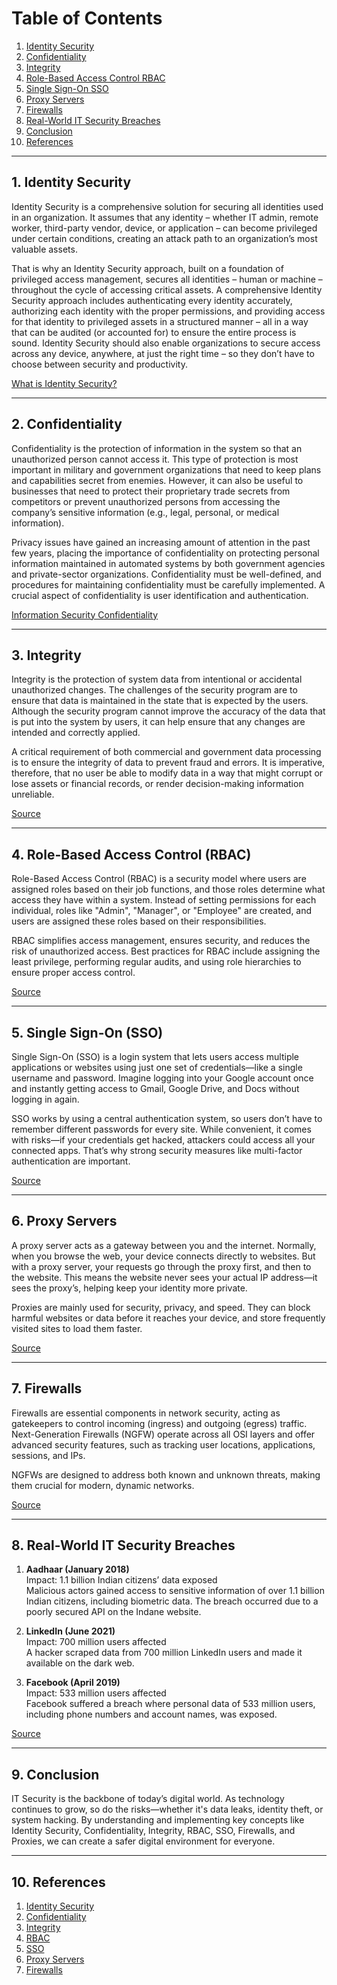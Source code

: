 
# Table of Contents

1. [Identity Security](#1-identity-security)
2. [Confidentiality](#2-confidentiality)
3. [Integrity](#3-integrity)
4. [Role-Based Access Control RBAC](#4-role-based-access-control-rbac)
5. [Single Sign-On SSO](#5-single-sign-on-sso)
6. [Proxy Servers](#6-proxy-servers)
7. [Firewalls](#7-firewalls)
8. [Real-World IT Security Breaches](#8-real-world-it-security-breaches)
9. [Conclusion](#9-conclusion)
10. [References](#10-references)

---

## 1. Identity Security

Identity Security is a comprehensive solution for securing all identities used in an organization. It assumes that any identity – whether IT admin, remote worker, third-party vendor, device, or application – can become privileged under certain conditions, creating an attack path to an organization’s most valuable assets.

That is why an Identity Security approach, built on a foundation of privileged access management, secures all identities – human or machine – throughout the cycle of accessing critical assets. A comprehensive Identity Security approach includes authenticating every identity accurately, authorizing each identity with the proper permissions, and providing access for that identity to privileged assets in a structured manner – all in a way that can be audited (or accounted for) to ensure the entire process is sound. Identity Security should also enable organizations to secure access across any device, anywhere, at just the right time – so they don’t have to choose between security and productivity.

[What is Identity Security?](https://www.cyberark.com/what-is/identity-security/)

---

## 2. Confidentiality

Confidentiality is the protection of information in the system so that an unauthorized person cannot access it. This type of protection is most important in military and government organizations that need to keep plans and capabilities secret from enemies. However, it can also be useful to businesses that need to protect their proprietary trade secrets from competitors or prevent unauthorized persons from accessing the company’s sensitive information (e.g., legal, personal, or medical information).

Privacy issues have gained an increasing amount of attention in the past few years, placing the importance of confidentiality on protecting personal information maintained in automated systems by both government agencies and private-sector organizations. Confidentiality must be well-defined, and procedures for maintaining confidentiality must be carefully implemented. A crucial aspect of confidentiality is user identification and authentication.

[Information Security Confidentiality](https://www.geeksforgeeks.org/information-security-confidentiality/)

---

## 3. Integrity

Integrity is the protection of system data from intentional or accidental unauthorized changes. The challenges of the security program are to ensure that data is maintained in the state that is expected by the users. Although the security program cannot improve the accuracy of the data that is put into the system by users, it can help ensure that any changes are intended and correctly applied.

A critical requirement of both commercial and government data processing is to ensure the integrity of data to prevent fraud and errors. It is imperative, therefore, that no user be able to modify data in a way that might corrupt or lose assets or financial records, or render decision-making information unreliable.

[Source](https://www.geeksforgeeks.org/information-security-confidentiality/)

---

## 4. Role-Based Access Control (RBAC)

Role-Based Access Control (RBAC) is a security model where users are assigned roles based on their job functions, and those roles determine what access they have within a system. Instead of setting permissions for each individual, roles like "Admin", "Manager", or "Employee" are created, and users are assigned these roles based on their responsibilities.

RBAC simplifies access management, ensures security, and reduces the risk of unauthorized access. Best practices for RBAC include assigning the least privilege, performing regular audits, and using role hierarchies to ensure proper access control.

[Source](https://frontegg.com/guides/rbac)

---

## 5. Single Sign-On (SSO)

Single Sign-On (SSO) is a login system that lets users access multiple applications or websites using just one set of credentials—like a single username and password. Imagine logging into your Google account once and instantly getting access to Gmail, Google Drive, and Docs without logging in again.

SSO works by using a central authentication system, so users don’t have to remember different passwords for every site. While convenient, it comes with risks—if your credentials get hacked, attackers could access all your connected apps. That’s why strong security measures like multi-factor authentication are important.

[Source](https://www.geeksforgeeks.org/introduction-of-single-sign-on-sso/)

---

## 6. Proxy Servers

A proxy server acts as a gateway between you and the internet. Normally, when you browse the web, your device connects directly to websites. But with a proxy server, your requests go through the proxy first, and then to the website. This means the website never sees your actual IP address—it sees the proxy’s, helping keep your identity more private.

Proxies are mainly used for security, privacy, and speed. They can block harmful websites or data before it reaches your device, and store frequently visited sites to load them faster.

[Source](https://www.digitalguardian.com/blog/what-proxy-server-definition-how-it-works-more)

---

## 7. Firewalls

Firewalls are essential components in network security, acting as gatekeepers to control incoming (ingress) and outgoing (egress) traffic. Next-Generation Firewalls (NGFW) operate across all OSI layers and offer advanced security features, such as tracking user locations, applications, sessions, and IPs.

NGFWs are designed to address both known and unknown threats, making them crucial for modern, dynamic networks.

[Source](https://www.w3schools.com/cybersecurity/cybersecurity_firewalls.php)

---

## 8. Real-World IT Security Breaches

1. **Aadhaar (January 2018)**  
   Impact: 1.1 billion Indian citizens’ data exposed  
   Malicious actors gained access to sensitive information of over 1.1 billion Indian citizens, including biometric data. The breach occurred due to a poorly secured API on the Indane website.

2. **LinkedIn (June 2021)**  
   Impact: 700 million users affected  
   A hacker scraped data from 700 million LinkedIn users and made it available on the dark web.

3. **Facebook (April 2019)**  
   Impact: 533 million users affected  
   Facebook suffered a breach where personal data of 533 million users, including phone numbers and account names, was exposed.

[Source](https://www.csoonline.com/article/534628/the-biggest-data-breaches-of-the-21st-century.html)

---

## 9. Conclusion

IT Security is the backbone of today’s digital world. As technology continues to grow, so do the risks—whether it's data leaks, identity theft, or system hacking. By understanding and implementing key concepts like Identity Security, Confidentiality, Integrity, RBAC, SSO, Firewalls, and Proxies, we can create a safer digital environment for everyone.

---

## 10. References

1. [Identity Security](https://www.cyberark.com/what-is/identity-security/)
2. [Confidentiality](https://www.geeksforgeeks.org/information-security-confidentiality/)
3. [Integrity](https://www.geeksforgeeks.org/information-security-confidentiality/)
4. [RBAC](https://frontegg.com/guides/rbac)
5. [SSO](https://www.geeksforgeeks.org/introduction-of-single-sign-on-sso/)
6. [Proxy Servers](https://www.digitalguardian.com/blog/what-proxy-server-definition-how-it-works-more)
7. [Firewalls](https://www.w3schools.com/cybersecurity/cybersecurity_firewalls.php)


